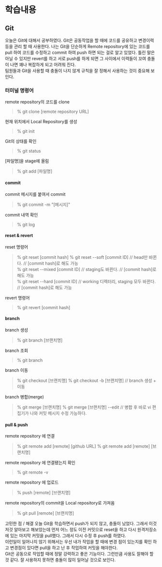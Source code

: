 # 학습내용

## Git

오늘은 Git에 대해서 공부하였다. Git은 공동작업을 할 때에 코드를 공유하고 변경이력 등을 관리 할 때 사용한다. 나는 Git을 단순하게 Remote repository에 있는 코드를 pull 하여 코드를 수정하고 commit 하여 push 하면 되는 걸로 알고 있었다. 틀린 말은 아닐 수 있지만 revert를 하고 서로 push를 하게 되면 그 사이에서 이력들이 꼬여 충돌이 나면 꽤나 복잡하게 되고 어려워 진다. <br>
팀원들과 Git을 사용할 때 충돌이 나지 않게 규칙을 잘 정해서 사용하는 것이 중요해 보인다.

### 터미널 명령어

remote repository의 코드를 clone
> % git clone [remote repository URL]

현재 위치에서 Local Repository를 생성
> % git init

Git의 상태를 확인
> % git status

[파일명]을 stage에 올림
> % git add [파일명]

#### commit
commit 메시지를 붙여서 commit
> % git commit -m "[메시지]"

commit 내역 확인
> % git log

#### reset & revert
reset 명령어
> % git reset [commit hash]
> % git reset --soft [commit ID]  // head만 바뀐다.  // [commit hash]로 해도 가능<br>
> % git reset --mixed [commit ID]  // staging도 바뀐다. // [commit hash]로 해도 가능<br>
>  % git reset --hard [commit ID] // working 디렉터리, staging 모두 바뀐다. // [commit hash]로 해도 가능<br>

revert 명령어
> % git revert [commit hash]

#### branch
branch 생성
> % git branch [브랜치명]

branch 조회
> % git branch

branch 이동
> % git checkout [브랜치명]
> % git checkout -b [브랜치명] // branch 생성 + 이동

branch 병합(merge)
> % git merge [브랜치명]
> % git merge [브랜치명] --edit // 병합 후 바로 vi 편집기가 나와 커밋 메시지 수정 가능하다.


#### pull & push
remote repository 에 연결
> % git remote add [remote] [github URL]
> % git remote add [remote] [브랜치명]

remote repository 에 연결됐는지 확인
> % git remote -v

remote repository 에 업로드
> % push [remote] [브랜치명]

remote repository의 commit을 Local repository로 가져옴
> % git pull [remote] [브랜치명]



고민한 점 / 해결
오늘 Git을 학습하면서 push가 되지 않고, 충돌이 났었다. 그래서 이것 저것 알아보고 해보았는데 먼저 어느 정도 이전 커밋으로 reset을 하고 다시 원격저장소에 있는 마지막 커밋을 pull했다. 그래서 다시 수정 후 push를 하였다. <br>
이런일이 일어나지 않기 위해서는 우선 내가 작업을 할 때에 변경 점이 있는지를 확인 하고 변경점이 있다면 pull을 하고 난 후 작업하여 커밋을 해야한다.<br>
Git은 공동으로 작업할 때에 정말 강력하고 좋은 기능이다. 그런만큼 사용도 잘해야 할 것 같다. 잘 사용하지 못하면 충돌이 많이 일어날 것으로 보인다.